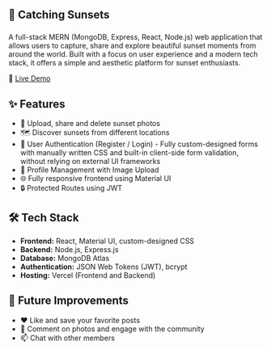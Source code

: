 ## 🌅 Catching Sunsets
### 
A full-stack MERN (MongoDB, Express, React, Node.js) web application that allows users to capture, share and explore beautiful sunset moments from around the world. 
Built with a focus on user experience and a modern tech stack, it offers a simple and aesthetic platform for sunset enthusiasts.

🔗 [Live Demo](https://catching-sunsets.vercel.app/)

## ✨ Features

- 📸 Upload, share and delete sunset photos
- 🗺️ Discover sunsets from different locations
- 🧾 User Authentication (Register / Login) - Fully custom-designed forms with manually written CSS and built-in client-side form validation, without relying on external UI frameworks
- 👤 Profile Management with Image Upload
- 🌐 Fully responsive frontend using Material UI
- 🔒 Protected Routes using JWT

## 🛠️ Tech Stack

- **Frontend:** React, Material UI, custom-designed CSS
- **Backend:** Node.js, Express.js
- **Database:** MongoDB Atlas
- **Authentication:** JSON Web Tokens (JWT), bcrypt
- **Hosting:** Vercel (Frontend and Backend)

### 

## 🧠 Future Improvements

- ❤️ Like and save your favorite posts
- 💬 Comment on photos and engage with the community
- 📫 Chat with other members
